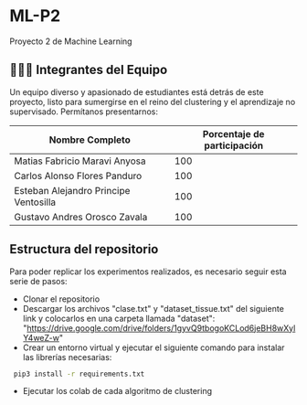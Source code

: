 # ML-P2
Proyecto 2 de Machine Learning
## 🧑‍🤝‍🧑 Integrantes del Equipo

Un equipo diverso y apasionado de estudiantes está detrás de este proyecto, listo para sumergirse en el reino del clustering y el aprendizaje no supervisado. Permítanos presentarnos:

| Nombre Completo                       | Porcentaje de participación          |
|---------------------------------------|--------------------------------------|
| Matias Fabricio Maravi Anyosa         |                    100                  |
| Carlos Alonso Flores Panduro          |                    100                  |
| Esteban Alejandro Principe Ventosilla |                    100                  | 
| Gustavo Andres Orosco Zavala          |                    100                  |

## Estructura del repositorio

Para poder replicar los experimentos realizados, es necesario seguir esta serie de pasos:
* Clonar el repositorio
* Descargar los archivos "clase.txt" y "dataset_tissue.txt" del siguiente link y colocarlos en una carpeta llamada "dataset": "https://drive.google.com/drive/folders/1gyvQ9tbogoKCLod6jeBH8wXylY4weZ-w"
* Crear un entorno virtual y ejecutar el siguiente comando para instalar las librerías necesarias: 
```bash
 pip3 install -r requirements.txt
```
* Ejecutar los colab de cada algoritmo de clustering
